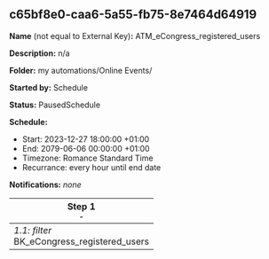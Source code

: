 ## c65bf8e0-caa6-5a55-fb75-8e7464d64919

**Name** (not equal to External Key)**:** ATM_eCongress_registered_users

**Description:** n/a

**Folder:** my automations/Online Events/

**Started by:** Schedule

**Status:** PausedSchedule

**Schedule:**

* Start: 2023-12-27 18:00:00 +01:00
* End: 2079-06-06 00:00:00 +01:00
* Timezone: Romance Standard Time
* Recurrance: every hour until end date

**Notifications:** _none_


| Step 1<br>_<small>-</small>_ |
| --- |
| _1.1: filter_<br>BK_eCongress_registered_users |
